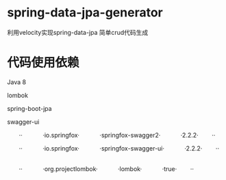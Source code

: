 # spring-data-jpa-generator
利用velocity实现spring-data-jpa 简单crud代码生成
# 代码使用依赖
Java 8

lombok

spring-boot-jpa

swagger-ui

        ·<dependency>·
            ·<groupId>io.springfox</groupId>·
            ·<artifactId>springfox-swagger2</artifactId>·
            ·<version>2.2.2</version>·
        ·</dependency>·

        ·<dependency>·
            ·<groupId>io.springfox</groupId>·
            ·<artifactId>springfox-swagger-ui</artifactId>·
            ·<version>2.2.2</version>·
        ·</dependency>·
        
       
        ·<dependency>·
            ·<groupId>org.projectlombok</groupId>·
            ·<artifactId>lombok</artifactId>·
            ·<optional>true</optional>·
        ·</dependency>·
